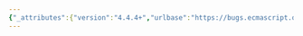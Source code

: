 ```yaml
---
{"_attributes":{"version":"4.4.4+","urlbase":"https://bugs.ecmascript.org/","maintainer":"dherman@mozilla.com"},"bug":{"bug_id":1812,"creation_ts":"2013-08-23 15:58:00 -0700","short_desc":"\"Uint\" is erroneously capitalized \"UInt\" in a few headings.","delta_ts":"2013-09-27 14:47:21 -0700","product":"Draft for 6th Edition","component":"editorial issue","version":"Rev 17: August 23, 2013 Draft","rep_platform":"All","op_sys":"All","bug_status":"RESOLVED","resolution":"FIXED","priority":"Normal","bug_severity":"enhancement","everconfirmed":true,"reporter":{"uid":"jorendorff","name":"Jason Orendorff"},"assigned_to":{"uid":"allen","name":"Allen Wirfs-Brock"},"long_desc":[{"commentid":5213,"comment_count":0,"who":{"uid":"jorendorff","name":"Jason Orendorff"},"bug_when":"2013-08-23 15:58:21 -0700","thetext":"15.1.4.22 UInt8Array ( . . . )\n15.1.4.23 UInt8ClampedArray ( . . . )\n15.1.4.25 UInt16Array ( . . . )\n15.1.4.27 UInt32Array ( . . . )"},{"commentid":5373,"comment_count":1,"who":{"uid":"allen","name":"Allen Wirfs-Brock"},"bug_when":"2013-09-10 14:20:11 -0700","thetext":"fixed in rev19 editor's draft"},{"commentid":5534,"comment_count":2,"who":{"uid":"allen","name":"Allen Wirfs-Brock"},"bug_when":"2013-09-27 14:47:21 -0700","thetext":"fixed in rev19"}]}}
---
```

